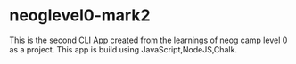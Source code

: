 # neoglevel0-mark2
 This is the second CLI App created from the learnings of neog camp level 0 as a project. This app is build using JavaScript,NodeJS,Chalk.
